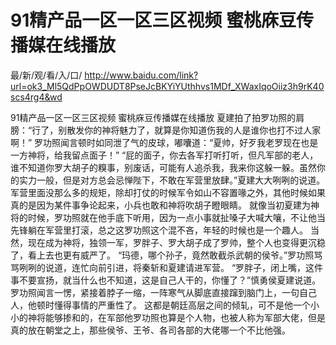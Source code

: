 # 91精产品一区一区三区视频 蜜桃庥豆传播媒在线播放

最/新/观/看/入/口/ http://www.baidu.com/link?url=ok3_Ml5QdPpOWDUDT8PseJcBKYiYUthhvs1MDf_XWaxIqoOiiz3h9rK40scs4rg4&wd

91精产品一区一区三区视频 蜜桃庥豆传播媒在线播放
夏建拍了拍罗功照的肩膀：“行了，别散发你的神将魅力了，就算是你知道伤我的人是谁你也打不过人家啊！”
    罗功照闻言顿时如同泄了气的皮球，嘟囔道：“夏帅，好歹我老罗现在也是一方神将，给我留点面子！”
    “屁的面子，你去各军打听打听，但凡军部的老人，谁不知道你罗大胡子的糗事，别废话，可能有人追杀我，我来你这躲一躲。虽然你的实力一般，但是对方总会忌惮陛下，不敢在军营里放肆。”夏建大大咧咧的说道。
    军营里面没那么多的规矩，除却打仗的时候军令如山不容置喙之外，其他时候如果真的是因为某件事争论起来，小兵也敢和神将吹胡子瞪眼睛。
    就像当初夏建为神将的时候，罗功照就在他手底下听用，因为一点小事就扯嗓子大喊大嚷，不让他当先锋躺在军营里打滚，总之这罗功照这个混不吝，年轻的时候也是一个趣人。
    当然，现在成为神将，独领一军，罗胖子、罗大胡子成了罗帅，整个人也变得更沉稳了，看上去也更有威严了。
    “玛德，哪个孙子，竟然敢截杀武朝的侯爷。”罗功照骂骂咧咧的说道，连忙向前引进，将秦斩和夏建请进军营。
    “罗胖子，闭上嘴，这件事不要宣扬，就当什么也不知道，这是自己人干的，你懂了？”慎勇侯夏建说道。
    罗功照闻言一愣，紧接着脖子一缩，一阵寒气从脚底直接蹿到脑门上，一句自己人，他顿时懂得事情的严重性了。
    这都是朝廷高层之间的倾轧，可不是他一个小小的神将能够掺和的，在军部他罗功照也算是个人物，也被人称为军部大佬，但是真的放在朝堂之上，那些侯爷、王爷、各司各部的大佬哪一个不比他强。
